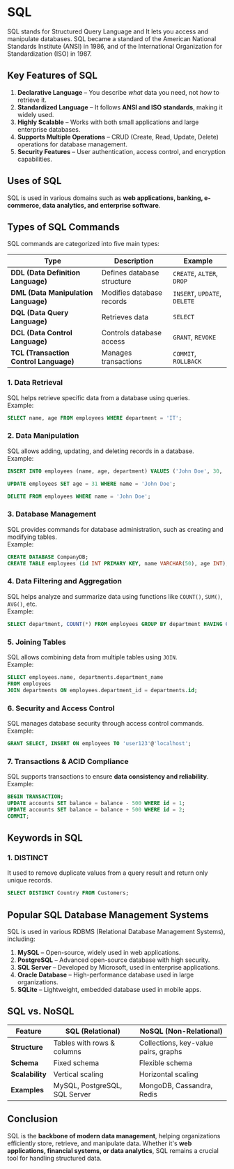 # SQL
SQL stands for Structured Query Language and It lets you access and manipulate databases. SQL became a standard of the American National Standards Institute (ANSI) in 1986, and of the International Organization for Standardization (ISO) in 1987.

## **Key Features of SQL**
1. **Declarative Language** – You describe *what* data you need, not *how* to retrieve it.  
2. **Standardized Language** – It follows **ANSI and ISO standards**, making it widely used.  
3. **Highly Scalable** – Works with both small applications and large enterprise databases.  
4. **Supports Multiple Operations** – CRUD (Create, Read, Update, Delete) operations for database management.  
5. **Security Features** – User authentication, access control, and encryption capabilities.  

## **Uses of SQL**
SQL is used in various domains such as **web applications, banking, e-commerce, data analytics, and enterprise software**.  

## **Types of SQL Commands**
SQL commands are categorized into five main types:  

| Type | Description | Example |
|------|------------|---------|
| **DDL (Data Definition Language)** | Defines database structure | `CREATE`, `ALTER`, `DROP` |
| **DML (Data Manipulation Language)** | Modifies database records | `INSERT`, `UPDATE`, `DELETE` |
| **DQL (Data Query Language)** | Retrieves data | `SELECT` |
| **DCL (Data Control Language)** | Controls database access | `GRANT`, `REVOKE` |
| **TCL (Transaction Control Language)** | Manages transactions | `COMMIT`, `ROLLBACK` |

### **1. Data Retrieval**
SQL helps retrieve specific data from a database using queries.  
Example:  
```sql
SELECT name, age FROM employees WHERE department = 'IT';
```

### **2. Data Manipulation**
SQL allows adding, updating, and deleting records in a database.  
Example:  
```sql
INSERT INTO employees (name, age, department) VALUES ('John Doe', 30, 'HR');
```
```sql
UPDATE employees SET age = 31 WHERE name = 'John Doe';
```
```sql
DELETE FROM employees WHERE name = 'John Doe';
```

### **3. Database Management**
SQL provides commands for database administration, such as creating and modifying tables.  
Example:  
```sql
CREATE DATABASE CompanyDB;
CREATE TABLE employees (id INT PRIMARY KEY, name VARCHAR(50), age INT);
```

### **4. Data Filtering and Aggregation**
SQL helps analyze and summarize data using functions like `COUNT()`, `SUM()`, `AVG()`, etc.  
Example:  
```sql
SELECT department, COUNT(*) FROM employees GROUP BY department HAVING COUNT(*) > 5;
```

### **5. Joining Tables**
SQL allows combining data from multiple tables using `JOIN`.  
Example:  
```sql
SELECT employees.name, departments.department_name 
FROM employees
JOIN departments ON employees.department_id = departments.id;
```

### **6. Security and Access Control**
SQL manages database security through access control commands.  
Example:  
```sql
GRANT SELECT, INSERT ON employees TO 'user123'@'localhost';
```

### **7. Transactions & ACID Compliance**
SQL supports transactions to ensure **data consistency and reliability**.  
Example:  
```sql
BEGIN TRANSACTION;
UPDATE accounts SET balance = balance - 500 WHERE id = 1;
UPDATE accounts SET balance = balance + 500 WHERE id = 2;
COMMIT;
```

## Keywords in SQL

### 1. DISTINCT
It used to remove duplicate values from a query result and return only unique records.
```sql
SELECT DISTINCT Country FROM Customers;
````



## **Popular SQL Database Management Systems**
SQL is used in various RDBMS (Relational Database Management Systems), including:
1. **MySQL** – Open-source, widely used in web applications.  
2. **PostgreSQL** – Advanced open-source database with high security.  
3. **SQL Server** – Developed by Microsoft, used in enterprise applications.  
4. **Oracle Database** – High-performance database used in large organizations.  
5. **SQLite** – Lightweight, embedded database used in mobile apps.  

## **SQL vs. NoSQL**
| Feature | SQL (Relational) | NoSQL (Non-Relational) |
|---------|----------------|----------------|
| **Structure** | Tables with rows & columns | Collections, key-value pairs, graphs |
| **Schema** | Fixed schema | Flexible schema |
| **Scalability** | Vertical scaling | Horizontal scaling |
| **Examples** | MySQL, PostgreSQL, SQL Server | MongoDB, Cassandra, Redis |

## **Conclusion**
SQL is the **backbone of modern data management**, helping organizations efficiently store, retrieve, and manipulate data. Whether it's **web applications, financial systems, or data analytics**, SQL remains a crucial tool for handling structured data.
  
